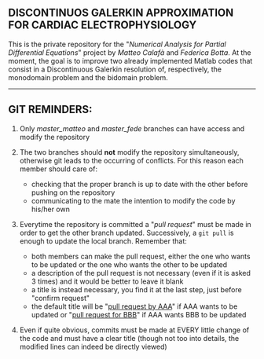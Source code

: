 DISCONTINUOS GALERKIN APPROXIMATION FOR CARDIAC ELECTROPHYSIOLOGY
-----------------------------------------------------------------


This is the private repository for the "*Numerical Analysis for Partial Differential Equations*" project by *Matteo Calafà* and *Federica Botta*.
At the moment, the goal is to improve two already implemented Matlab codes that consist in a Discontinuous Galerkin resolution of, respectively, the monodomain problem and the bidomain problem.


------------------------------
## GIT REMINDERS:

1. Only *master_matteo* and *master_fede* branches can have access and modify the repository

2. The two branches should **not** modify the repository simultaneously, otherwise git leads to the occurring of conflicts. For this reason each member should care of:
    - checking that the proper branch is up to date with the other before pushing on the repository 
    - communicating to the mate the intention to modify the code by his/her own
    
3. Everytime the repository is committed a "*pull request*" must be made in order to get the other branch updated. Successively, a `git pull` is enough to update the local branch. Remember that:
    - both members can make the pull request, either the one who wants to be updated or the one who wants the other to be updated
    - a description of the pull request is not necessary (even if it is asked 3 times) and it would be better to leave it blank
    - a title is instead necessary, you find it at the last step, just before "confirm request"
    - the default title will be "<u>pull request by AAA</u>" if AAA wants to be updated or "<u>pull request for BBB</u>" if AAA wants BBB to be updated
    
4. Even if quite obvious, commits must be made at EVERY little change of the code and must have a clear title (though not too into details, the modified lines can indeed be directly viewed)
